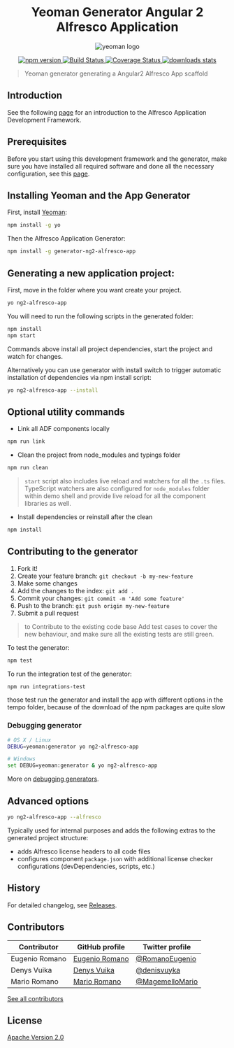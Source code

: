 <h1 align="center">Yeoman Generator Angular 2 Alfresco Application</h1>
<p align="center">
  <img title="yeoman generator" src='assets/yeoman.png' alt='yeoman logo'  />
</p>
<p align="center">
  <a href="https://nodei.co/npm/generator-ng2-alfresco-app/">
    <img src="http://img.shields.io/npm/v/generator-ng2-alfresco-app.svg" alt='npm version' >
  </a>
  <a title='Build Status' href="https://travis-ci.org/Alfresco/generator-ng2-alfresco-app">
    <img src='https://travis-ci.org/Alfresco/generator-ng2-alfresco-app.svg?branch=master' alt='Build Status'  />
  </a>
  <a href='https://codecov.io/gh/Alfresco/generator-ng2-alfresco-app'>
    <img src='https://img.shields.io/codecov/c/github/Alfresco/generator-ng2-alfresco-app/master.svg?maxAge=2592000' alt='Coverage Status' />
  </a>
  <a alt='downloads stats' href='https://npmjs.org/package/generator-ng2-alfresco-app'>
    <img src='https://img.shields.io/npm/dt/generator-ng2-alfresco-app.svg' alt='downloads stats' />
  </a>
</p>

>Yeoman generator generating a Angular2 Alfresco App scaffold

## Introduction

See the following [page](https://github.com/Alfresco/alfresco-ng2-components/blob/master/INTRODUCTION.md) for an introduction to the Alfresco Application Development Framework.

## Prerequisites

Before you start using this development framework and the generator, make sure you have installed all required software and done all the
necessary configuration, see this [page](https://github.com/Alfresco/app-dev-framework/blob/master/PREREQUISITES.md).

## Installing Yeoman and the App Generator

First, install [Yeoman](http://yeoman.io):

```sh
npm install -g yo
```

Then the Alfresco Application Generator:

```sh
npm install -g generator-ng2-alfresco-app
```

##  Generating a new application project:

First, move in the folder where you want create your project.

```sh
yo ng2-alfresco-app
```

You will need to run the following scripts in the generated folder:

```sh
npm install
npm start
```

Commands above install all project dependencies, start the project and watch for changes.

Alternatively you can use generator with install switch to trigger automatic installation of dependencies via npm install script:

```sh
yo ng2-alfresco-app --install
```

## Optional utility commands

* Link all ADF components locally

```sh
npm run link
```

* Clean the project from node_modules and typings folder

```sh
npm run clean
```

>`start` script also includes live reload and watchers for all the `.ts` files.
TypeScript watchers are also configured for `node_modules` folder within demo shell
and provide live reload for all the component libraries as well.

*  Install dependencies or reinstall after the clean

```sh
npm install
```

## Contributing to the generator

1. Fork it!
2. Create your feature branch: `git checkout -b my-new-feature`
3. Make some changes
4. Add the changes to the index: `git add .`
5. Commit your changes: `git commit -m 'Add some feature'`
6. Push to the branch: `git push origin my-new-feature`
7. Submit a pull request

>to Contribute to the existing code base Add test cases to cover the new behaviour, and make sure all the existing tests are still green.

To test the generator:

```sh
npm test
```

To run the integration test of the generator:

```sh
npm run integrations-test
```

those test run the generator and install the app with different options in the tempo folder, because of the download of the npm packages are quite slow

### Debugging generator

```sh
# OS X / Linux
DEBUG=yeoman:generator yo ng2-alfresco-app

# Windows
set DEBUG=yeoman:generator & yo ng2-alfresco-app
```

More on [debugging generators](http://yeoman.io/authoring/debugging.html).

## Advanced options

```sh
yo ng2-alfresco-app --alfresco
```

Typically used for internal purposes and adds the following extras to the generated project structure:

- adds Alfresco license headers to all code files
- configures component `package.json` with additional license checker configurations (devDependencies, scripts, etc.)

## History

For detailed changelog, see [Releases](https://github.com/Alfresco/generator-ng2-alfresco-app/releases).

## Contributors

| Contributor | GitHub profile | Twitter profile |
| --- | --- | ---
| Eugenio Romano | [Eugenio Romano](https://github.com/eromano) | [@RomanoEugenio](https://twitter.com/RomanoEugenio)
| Denys Vuika | [Denys Vuika](https://github.com/denisvuyka) | [@denisvuyka](https://twitter.com/denisvuyka) |
| Mario Romano | [Mario Romano](https://github.com/magemello) | [@MagemelloMario](https://twitter.com/MagemelloMario) |

[See all contributors](https://github.com/alfresco/generator-ng2-alfresco-app/graphs/contributors)

## License

[Apache Version 2.0](https://github.com/alfresco/generator-ng2-alfresco-app/blob/master/LICENSE)
